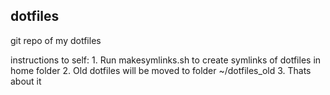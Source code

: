 ## dotfiles

git repo of my dotfiles

instructions to self:
    1. Run makesymlinks.sh to create symlinks of dotfiles in home folder
    2. Old dotfiles will be moved to folder ~/dotfiles_old
    3. Thats about it

